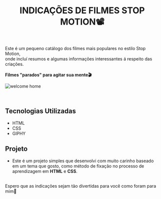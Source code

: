 <h1 align="center">INDICAÇÕES DE FILMES STOP MOTION📽️</h1>
</br>
<p>
Este é um pequeno catálogo dos filmes mais populares no estilo Stop Motion,</br> onde incluí resumos e algumas informações interessantes á respeito das criações.</br>
</br>
<strong>Filmes "parados" para agitar sua mente🎬</strong>
</br>

![welcome home](https://github.com/Giovanna-Azzolini/Slow-Motion/assets/122488274/2a39e439-ada6-41a6-ab7a-ddeb5f625668)
</p>
</br>

## Tecnologias Utilizadas

- HTML
- CSS
- GIPHY

## Projeto

- Este é um projeto simples que desenvolvi com muito carinho baseado em um tema que gosto, como método de fixação no processo de aprendizagem em <strong>HTML</strong> e <strong>CSS</strong>.

</br>
Espero que as indicações sejam tão divertidas para você como foram para mim🖤






